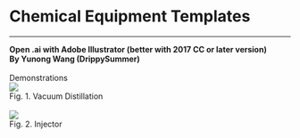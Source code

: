 # Chemical Equipment Templates
****
**Open .ai with Adobe Illustrator (better with 2017 CC or later version)<br>**
**By Yunong Wang (DrippySummer)**
<br><br>
Demonstrations<br>
![](https://raw.githubusercontent.com/KLDistance/Chemical_Equipment_Templates/master/Images/Vaccum_Distillation.png)
<br>Fig. 1. Vacuum Distillation<br>
<br>
![](https://raw.githubusercontent.com/KLDistance/Chemical_Equipment_Templates/master/Images/Injector.png)
<br>Fig. 2. Injector<br>